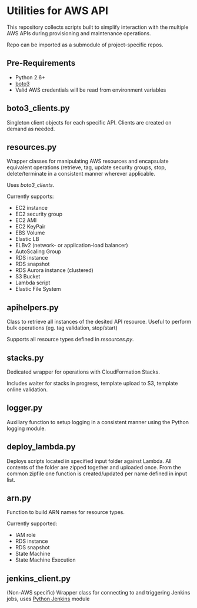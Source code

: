 Utilities for AWS API
=====================

This repository collects scripts built to simplify interaction with the multiple AWS APIs during provisioning and maintenance operations.

Repo can be imported as a submodule of project-specific repos. 

## Pre-Requirements
* Python 2.6+
* [boto3](https://boto3.amazonaws.com/v1/documentation/api/latest/guide/quickstart.html#installation)
* Valid AWS credentials will be read from environment variables


## boto3_clients.py

Singleton client objects for each specific API. Clients are created on demand as needed.

## resources.py

Wrapper classes for manipulating AWS resources and encapsulate equivalent operations (retrieve, tag, update security groups, stop, delete/terminate in a consistent manner wherever applicable.

Uses *boto3_clients*.

Currently supports:
* EC2 instance
* EC2 security group
* EC2 AMI
* EC2 KeyPair
* EBS Volume
* Elastic LB 
* ELBv2 (network- or application-load balancer)
* AutoScaling Group
* RDS instance
* RDS snapshot
* RDS Aurora instance (clustered)
* S3 Bucket
* Lambda script
* Elastic File System

## apihelpers.py

Class to retrieve all instances of the desited API resource. Useful to perform bulk operations (eg. tag validation, stop/start)

Supports all resource types defined in *resources.py*.

## stacks.py

Dedicated  wrapper for operations with CloudFormation Stacks. 

Includes waiter for stacks in progress, template upload to S3, template online validation.

## logger.py

Auxiliary function to setup logging in a consistent manner using the Python logging module.


## deploy_lambda.py

Deploys scripts located in specified input folder against Lambda. All contents of the folder are zipped together and uploaded once. From the common zipfile one function is created/updated per name defined in input list.

## arn.py

Function to build ARN names for resource types.

Currently supported:

* IAM role
* RDS instance
* RDS snapshot
* State Machine
* State Machine Execution


## jenkins_client.py

(Non-AWS specific) Wrapper class for connecting to and triggering Jenkins jobs, uses [Python Jenkins](https://python-jenkins.readthedocs.io/en/latest/install.html) module